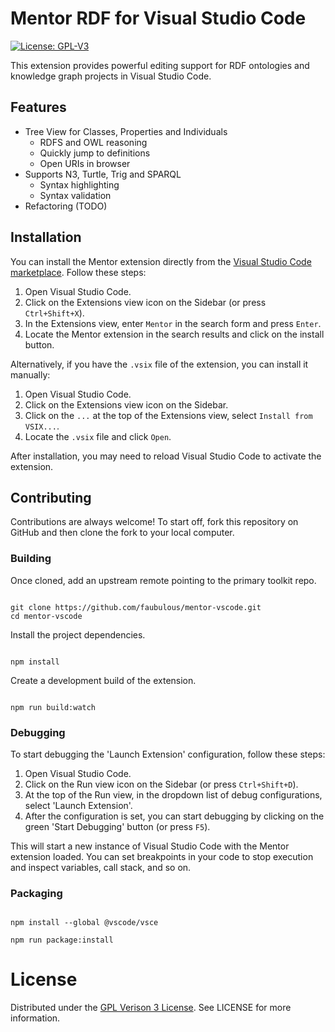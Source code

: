 # Mentor RDF for Visual Studio Code
[![License: GPL-V3](https://img.shields.io/badge/license-GPL3-brightgree)](./LICENSE)

This extension provides powerful editing support for RDF ontologies and knowledge graph projects in Visual Studio Code.

## Features

- Tree View for Classes, Properties and Individuals
  - RDFS and OWL reasoning
  - Quickly jump to definitions
  - Open URIs in browser
- Supports N3, Turtle, Trig and SPARQL
  - Syntax highlighting
  - Syntax validation
- Refactoring (TODO)

## Installation

You can install the Mentor extension directly from the [Visual Studio Code marketplace](https://marketplace.visualstudio.com/VSCode). Follow these steps:

1. Open Visual Studio Code.
2. Click on the Extensions view icon on the Sidebar (or press `Ctrl+Shift+X`).
3. In the Extensions view, enter `Mentor` in the search form and press `Enter`.
4. Locate the Mentor extension in the search results and click on the install button.

Alternatively, if you have the `.vsix` file of the extension, you can install it manually:

1. Open Visual Studio Code.
2. Click on the Extensions view icon on the Sidebar.
3. Click on the `...` at the top of the Extensions view, select `Install from VSIX...`.
4. Locate the `.vsix` file and click `Open`.

After installation, you may need to reload Visual Studio Code to activate the extension.

## Contributing

Contributions are always welcome! To start off, fork this repository on GitHub and then clone the fork to your local computer.

### Building

Once cloned, add an upstream remote pointing to the primary toolkit repo.

<code>
git clone https://github.com/faubulous/mentor-vscode.git
cd mentor-vscode
</code>

Install the project dependencies.

<code>
npm install
</code>

Create a development build of the extension.

<code>
npm run build:watch
</code>

### Debugging

To start debugging the 'Launch Extension' configuration, follow these steps:

1. Open Visual Studio Code.
2. Click on the Run view icon on the Sidebar (or press `Ctrl+Shift+D`).
3. At the top of the Run view, in the dropdown list of debug configurations, select 'Launch Extension'.
4. After the configuration is set, you can start debugging by clicking on the green 'Start Debugging' button (or press `F5`).

This will start a new instance of Visual Studio Code with the Mentor extension loaded. You can set breakpoints in your code to stop execution and inspect variables, call stack, and so on.

### Packaging 
<code>
npm install --global @vscode/vsce
</code>

<code>
npm run package:install
</code>

# License
Distributed under the [GPL Verison 3 License](LICENSE). See LICENSE for more information.